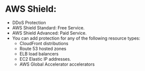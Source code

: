 # AWS Shield:
- DDoS Protection
- AWS Shield Standard: Free Service.
- AWS Shield Advanced: Paid Service.
- You can add protection for any of the following resource types:
 	- CloudFront distributions
 	- Route 53 hosted zones
 	- ELB load balancers
 	- EC2 Elastic IP addresses.
 	- AWS Global Accelerator accelerators
